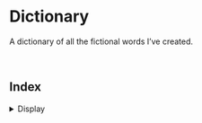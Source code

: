 # Dictionary

A dictionary of all the fictional words I’ve created.


<br>


## Index

<details>
  <summary> Display </summary>

<table>
  <td>
    <a href="#"> – </a> <br>
    <a href="#"> – </a> <br>
    <a href="#"> – </a> <br>
    <a href="#"> – </a> <br>
    <a href="#"> – </a> <br>
    <a href="#"> – </a> <br>
    <a href="#"> – </a> <br>
    <a href="#"> – </a> <br>
    <a href="#"> – </a> <br>
    <a href="#"> – </a> <br>
    <a href="#"> – </a> <br>
    <a href="#"> – </a> <br>
    <a href="#"> – </a>
  </td>
</table>

<details>


<br>


## 

